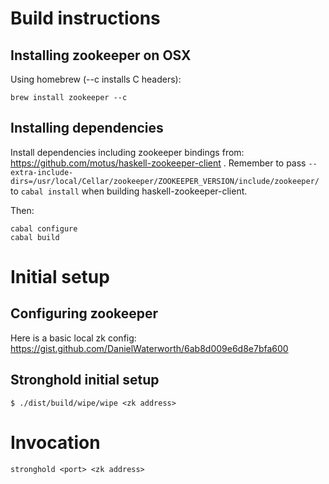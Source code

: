 # Build instructions

## Installing zookeeper on OSX

Using homebrew (--c installs C headers):

    brew install zookeeper --c

## Installing dependencies

Install dependencies including zookeeper bindings from:
https://github.com/motus/haskell-zookeeper-client . Remember to pass `--extra-include-dirs=/usr/local/Cellar/zookeeper/ZOOKEEPER_VERSION/include/zookeeper/` to `cabal install` when building haskell-zookeeper-client.

Then:

    cabal configure
    cabal build

# Initial setup

## Configuring zookeeper

Here is a basic local zk config: https://gist.github.com/DanielWaterworth/6ab8d009e6d8e7bfa600

## Stronghold initial setup

```
$ ./dist/build/wipe/wipe <zk address>
```

# Invocation

```
stronghold <port> <zk address>
```
